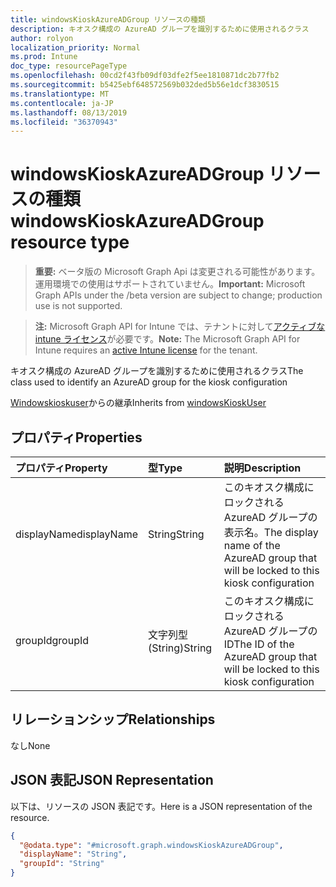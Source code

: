 ```yaml
---
title: windowsKioskAzureADGroup リソースの種類
description: キオスク構成の AzureAD グループを識別するために使用されるクラス
author: rolyon
localization_priority: Normal
ms.prod: Intune
doc_type: resourcePageType
ms.openlocfilehash: 00cd2f43fb09df03dfe2f5ee1810871dc2b77fb2
ms.sourcegitcommit: b5425ebf648572569b032ded5b56e1dcf3830515
ms.translationtype: MT
ms.contentlocale: ja-JP
ms.lasthandoff: 08/13/2019
ms.locfileid: "36370943"
---
```

# <a name="windowskioskazureadgroup-resource-type"></a><span data-ttu-id="13454-103">windowsKioskAzureADGroup リソースの種類</span><span class="sxs-lookup"><span data-stu-id="13454-103">windowsKioskAzureADGroup resource type</span></span>

> <span data-ttu-id="13454-104">**重要:** ベータ版の Microsoft Graph Api は変更される可能性があります。運用環境での使用はサポートされていません。</span><span class="sxs-lookup"><span data-stu-id="13454-104">**Important:** Microsoft Graph APIs under the /beta version are subject to change; production use is not supported.</span></span>

> <span data-ttu-id="13454-105">**注:** Microsoft Graph API for Intune では、テナントに対して[アクティブな intune ライセンス](https://go.microsoft.com/fwlink/?linkid=839381)が必要です。</span><span class="sxs-lookup"><span data-stu-id="13454-105">**Note:** The Microsoft Graph API for Intune requires an [active Intune license](https://go.microsoft.com/fwlink/?linkid=839381) for the tenant.</span></span>

<span data-ttu-id="13454-106">キオスク構成の AzureAD グループを識別するために使用されるクラス</span><span class="sxs-lookup"><span data-stu-id="13454-106">The class used to identify an AzureAD group for the kiosk configuration</span></span>


<span data-ttu-id="13454-107">[Windowskioskuser](../resources/intune-deviceconfig-windowskioskuser.md)からの継承</span><span class="sxs-lookup"><span data-stu-id="13454-107">Inherits from [windowsKioskUser](../resources/intune-deviceconfig-windowskioskuser.md)</span></span>

## <a name="properties"></a><span data-ttu-id="13454-108">プロパティ</span><span class="sxs-lookup"><span data-stu-id="13454-108">Properties</span></span>
|<span data-ttu-id="13454-109">プロパティ</span><span class="sxs-lookup"><span data-stu-id="13454-109">Property</span></span>|<span data-ttu-id="13454-110">型</span><span class="sxs-lookup"><span data-stu-id="13454-110">Type</span></span>|<span data-ttu-id="13454-111">説明</span><span class="sxs-lookup"><span data-stu-id="13454-111">Description</span></span>|
|:---|:---|:---|
|<span data-ttu-id="13454-112">displayName</span><span class="sxs-lookup"><span data-stu-id="13454-112">displayName</span></span>|<span data-ttu-id="13454-113">String</span><span class="sxs-lookup"><span data-stu-id="13454-113">String</span></span>|<span data-ttu-id="13454-114">このキオスク構成にロックされる AzureAD グループの表示名。</span><span class="sxs-lookup"><span data-stu-id="13454-114">The display name of the AzureAD group that will be locked to this kiosk configuration</span></span>|
|<span data-ttu-id="13454-115">groupId</span><span class="sxs-lookup"><span data-stu-id="13454-115">groupId</span></span>|<span data-ttu-id="13454-116">文字列型 (String)</span><span class="sxs-lookup"><span data-stu-id="13454-116">String</span></span>|<span data-ttu-id="13454-117">このキオスク構成にロックされる AzureAD グループの ID</span><span class="sxs-lookup"><span data-stu-id="13454-117">The ID of the AzureAD group that will be locked to this kiosk configuration</span></span>|

## <a name="relationships"></a><span data-ttu-id="13454-118">リレーションシップ</span><span class="sxs-lookup"><span data-stu-id="13454-118">Relationships</span></span>
<span data-ttu-id="13454-119">なし</span><span class="sxs-lookup"><span data-stu-id="13454-119">None</span></span>

## <a name="json-representation"></a><span data-ttu-id="13454-120">JSON 表記</span><span class="sxs-lookup"><span data-stu-id="13454-120">JSON Representation</span></span>
<span data-ttu-id="13454-121">以下は、リソースの JSON 表記です。</span><span class="sxs-lookup"><span data-stu-id="13454-121">Here is a JSON representation of the resource.</span></span>
<!-- {
  "blockType": "resource",
  "@odata.type": "microsoft.graph.windowsKioskAzureADGroup"
}
-->
``` json
{
  "@odata.type": "#microsoft.graph.windowsKioskAzureADGroup",
  "displayName": "String",
  "groupId": "String"
}
```



